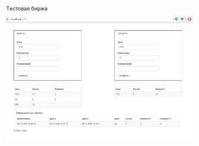 ﻿Tестовая биржа

![cкрин1](https://github.com/neomichi/TestWork/blob/master/Trade/Clip2net_161109164132.png "1")

